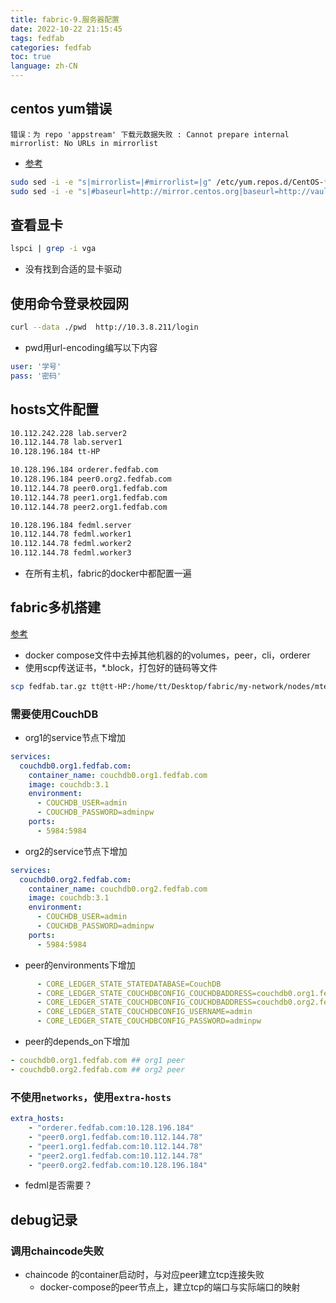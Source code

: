 ```yaml
---
title: fabric-9.服务器配置
date: 2022-10-22 21:15:45
tags: fedfab
categories: fedfab
toc: true
language: zh-CN
---
```


## centos yum错误
```
错误：为 repo 'appstream' 下载元数据失败 : Cannot prepare internal mirrorlist: No URLs in mirrorlist
```
- [参考](https://blog.csdn.net/AlexanderRon/article/details/123400906)
```sh
sudo sed -i -e "s|mirrorlist=|#mirrorlist=|g" /etc/yum.repos.d/CentOS-*
sudo sed -i -e "s|#baseurl=http://mirror.centos.org|baseurl=http://vault.centos.org|g" /etc/yum.repos.d/CentOS-*
```

## 查看显卡
```sh
lspci | grep -i vga
```
- 没有找到合适的显卡驱动

## 使用命令登录校园网
```sh
curl --data ./pwd  http://10.3.8.211/login
```
- pwd用url-encoding编写以下内容
```yaml
user: '学号'
pass: '密码'
```

## hosts文件配置
```sh
10.112.242.228 lab.server2
10.112.144.78 lab.server1
10.128.196.184 tt-HP

10.128.196.184 orderer.fedfab.com
10.128.196.184 peer0.org2.fedfab.com
10.112.144.78 peer0.org1.fedfab.com
10.112.144.78 peer1.org1.fedfab.com
10.112.144.78 peer2.org1.fedfab.com

10.128.196.184 fedml.server
10.112.144.78 fedml.worker1
10.112.144.78 fedml.worker2
10.112.144.78 fedml.worker3
```

- 在所有主机，fabric的docker中都配置一遍

## fabric多机搭建
[参考](https://blog.csdn.net/Soulmate_666/article/details/118735256)
- docker compose文件中去掉其他机器的的volumes，peer，cli，orderer
- 使用scp传送证书，*.block，打包好的链码等文件

```sh
scp fedfab.tar.gz tt@tt-HP:/home/tt/Desktop/fabric/my-network/nodes/mtemp
```

### 需要使用CouchDB

- org1的service节点下增加
```yaml
services:
  couchdb0.org1.fedfab.com:
    container_name: couchdb0.org1.fedfab.com
    image: couchdb:3.1
    environment:
      - COUCHDB_USER=admin
      - COUCHDB_PASSWORD=adminpw
    ports:
      - 5984:5984
```

- org2的service节点下增加
```yaml
services:
  couchdb0.org2.fedfab.com:
    container_name: couchdb0.org2.fedfab.com
    image: couchdb:3.1
    environment:
      - COUCHDB_USER=admin
      - COUCHDB_PASSWORD=adminpw
    ports:
      - 5984:5984
```

- peer的environments下增加
```yaml
      - CORE_LEDGER_STATE_STATEDATABASE=CouchDB
      - CORE_LEDGER_STATE_COUCHDBCONFIG_COUCHDBADDRESS=couchdb0.org1.fedfab.com:5984 ## org1 peer
      - CORE_LEDGER_STATE_COUCHDBCONFIG_COUCHDBADDRESS=couchdb0.org2.fedfab.com:5984 ## org2 peer
      - CORE_LEDGER_STATE_COUCHDBCONFIG_USERNAME=admin
      - CORE_LEDGER_STATE_COUCHDBCONFIG_PASSWORD=adminpw
```

- peer的depends_on下增加
```yaml
- couchdb0.org1.fedfab.com ## org1 peer
- couchdb0.org2.fedfab.com ## org2 peer
```
### 不使用`networks`，使用`extra-hosts`

```yaml
extra_hosts:
    - "orderer.fedfab.com:10.128.196.184"
    - "peer0.org1.fedfab.com:10.112.144.78"
    - "peer1.org1.fedfab.com:10.112.144.78"
    - "peer2.org1.fedfab.com:10.112.144.78"
    - "peer0.org2.fedfab.com:10.128.196.184"
```

- fedml是否需要？

## debug记录
### 调用chaincode失败
- chaincode 的container启动时，与对应peer建立tcp连接失败
  - docker-compose的peer节点上，建立tcp的端口与实际端口的映射
